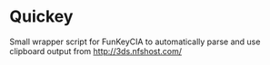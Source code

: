# Quickey
Small wrapper script for FunKeyCIA to automatically parse and use clipboard output from http://3ds.nfshost.com/
